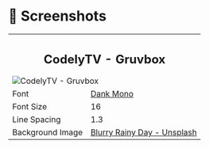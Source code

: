 # 🌅 Screenshots

<table>
    <tr>
        <td colspan="2">
            <h2 align="center">CodelyTV - Gruvbox</h2>
            <img src="https://user-images.githubusercontent.com/1331435/63162402-b6cfbf00-c022-11e9-851c-f70b65e3c1c0.png" alt="CodelyTV - Gruvbox" />
        </td>
    </tr>
    <tr>
        <td>Font</td>
        <td><a href="https://dank.sh" target="_blank">Dank Mono</a></td>
    </tr>
    <tr>
        <td>Font Size</td>
        <td>16</td>
    </tr>
    <tr>
        <td>Line Spacing</td>
        <td>1.3</td>
    </tr>
    <tr>
        <td>Background Image</td>
        <td><a href="https://unsplash.com/photos/XgeZu2jBaVI" target="_blank">Blurry Rainy Day - Unsplash</a></td>
    </tr>
</table>
